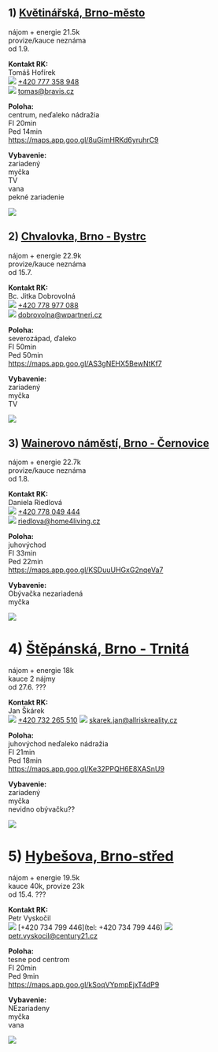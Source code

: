 ## 1) [Květinářská, Brno-město](https://www.sreality.cz/detail/pronajem/byt/2+kk/brno-brno-mesto-kvetinarska/3871622476#img=1)

nájom + energie 21.5k<br>
provize/kauce neznáma<br>
od 1.9.<br>

**Kontakt RK:**<br>
Tomáš Hofírek<br>
![](https://www.sreality.cz/img/icon-phone.svg) [+420 777 358 948](tel:+420777358948)<br>![](https://www.sreality.cz/img/icon-email.svg) [tomas@bravis.cz](mailto:tomas@bravis.cz)<br>

**Poloha:**<br>
centrum, neďaleko nádražia<br>
FI 20min<br>
Ped 14min<br>
https://maps.app.goo.gl/8uGimHRKd6yruhrC9

**Vybavenie:**<br>
zariadený<br>
myčka<br>
TV<br>
vana<br>
pekné zariadenie<br>


![](https://d18-a.sdn.cz/d_18/c_img_QI_Jv/Jw3XKM.jpeg?fl=res,749,562,3|wrm,/watermark/sreality.png,10|shr,,20|jpg,90)

## 2) [Chvalovka, Brno - Bystrc](https://www.sreality.cz/detail/pronajem/byt/2+kk/brno-bystrc-chvalovka/293815628#img=1)

nájom + energie 22.9k<br>
provize/kauce neznáma<br>
od 15.7.<br>

**Kontakt RK:**<br>
Bc. Jitka Dobrovolná<br>
 ![](https://www.sreality.cz/img/icon-phone.svg) [+420 778 977 088](tel:+420778977088)<br>
![](https://www.sreality.cz/img/icon-email.svg) [dobrovolna@wpartneri.cz](mailto:dobrovolna@wpartneri.cz)<br>

**Poloha:**<br>
severozápad, ďaleko<br>
FI 50min<br>
Ped 50min<br>
https://maps.app.goo.gl/AS3gNEHX5BewNtKf7<br>


**Vybavenie:**<br>
zariadený<br>
myčka<br>
TV<br>

![](https://d18-a.sdn.cz/d_18/c_img_QL_KG/UBwVz6.jpeg?fl=res,749,562,3|wrm,/watermark/sreality.png,10|shr,,20|jpg,90)


## 3) [Wainerovo náměstí, Brno - Černovice](https://www.sreality.cz/detail/pronajem/byt/2+kk/brno-cernovice-wainerovo-namesti/447825228#fullscreen=false&img=0)

nájom + energie 22.7k<br>
provize/kauce neznáma<br>
od 1.8.<br>

**Kontakt RK:**<br>
Daniela Riedlová<br>
 ![](https://www.sreality.cz/img/icon-phone.svg) [+420 778 049 444](tel:+420778049444)<br>
![](https://www.sreality.cz/img/icon-email.svg) [riedlova@home4living.cz](mailto:riedlova@home4living.cz)<br>

**Poloha:**<br>
juhovýchod<br>
FI 33min<br>
Ped 22min<br>
https://maps.app.goo.gl/KSDuuUHGxG2nqeVa7<br>

**Vybavenie:**<br>
Obývačka nezariadená<br>
myčka<br>

![](https://d18-a.sdn.cz/d_18/c_img_QK_J0/wDUSos.jpeg?fl=res,749,562,3|wrm,/watermark/sreality.png,10|shr,,20|jpg,90)

# 4) [Štěpánská, Brno - Trnitá](https://reality.idnes.cz/detail/pronajem/byt/brno-stepanska/667d6db0d7446fd1200797b4/) 

nájom + energie 18k<br>
kauce 2 nájmy<br>
od 27.6. ???<br>

**Kontakt RK:**<br>
Jan Škárek <br>
 ![](https://www.sreality.cz/img/icon-phone.svg) [+420 732 265 510](tel:+420732265510)
![](https://www.sreality.cz/img/icon-email.svg) [skarek.jan@allriskreality.cz](mailto:skarek.jan@allriskreality.cz)<br>

**Poloha:**<br>
juhovýchod neďaleko nádražia<br>
FI 21min<br>
Ped 18min<br>
https://maps.app.goo.gl/Ke32PPQH6E8XASnU9<br>


**Vybavenie:**<br>
zariadený<br>
myčka<br>
nevidno obývačku??

![](https://sta-reality2.1gr.cz/sta/compile/thumbs/6/0/6/028fc5417e63dc0c4e92ce2ae1805.jpg)

# 5) [Hybešova, Brno-střed](https://www.reality-brno.net/pronajem/byty/byty-2-kk/brno/brno-stare-brno/century21-all-inclusive-pronajem-bytu-2-kk-55-m2-hybesova-2956193.html)

nájom + energie 19.5k<br>
kauce 40k, provize 23k<br>
od 15.4. ???<br>

**Kontakt RK:**<br>
 Petr Vyskočil<br>
 ![](https://www.sreality.cz/img/icon-phone.svg) [+420 734 799 446](tel: +420 734 799 446)
![](https://www.sreality.cz/img/icon-email.svg) [petr.vyskocil@century21.cz](mailto:petr.vyskocil@century21.cz)<br>

**Poloha:**<br>
tesne pod centrom<br>
FI 20min<br>
Ped 9min<br>
https://maps.app.goo.gl/kSoqVYpmpEjxT4dP9<br>


**Vybavenie:**<br>
NEzariadeny<br>
myčka<br>
vana

![](https://img.ceskereality.cz/foto_detail/5017574/ee/eed81ca2f14b996d8893b6a0f62e6b7a.jpg)
